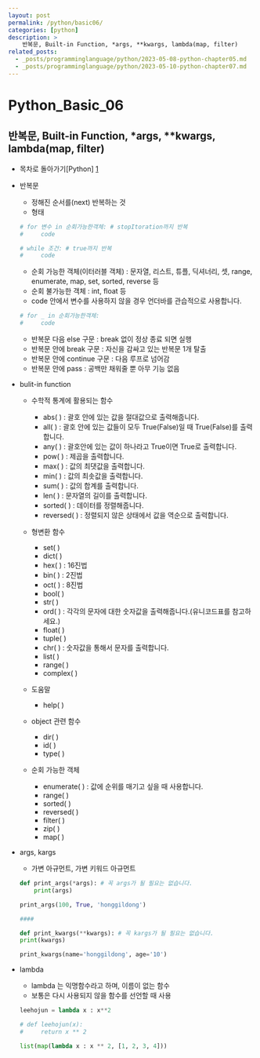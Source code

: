 ```yaml
---
layout: post
permalink: /python/basic06/
categories: [python]
description: >
    반복문, Built-in Function, *args, **kwargs, lambda(map, filter)
related_posts:
  - _posts/programminglanguage/python/2023-05-08-python-chapter05.md
  - _posts/programminglanguage/python/2023-05-10-python-chapter07.md
---
```


# Python_Basic_06
## 반복문, Built-in Function, *args, **kwargs, lambda(map, filter)

- 목차로 돌아가기[Python] [1]

[1]: https://aminsc.github.io/pl/python/


* 반복문
    * 정해진 순서를(next) 반복하는 것
    * 형태
    ```python
    # for 변수 in 순회가능한객체: # stopItoration까지 반복
    #     code

    # while 조건: # true까지 반복
    #     code 
    ```
    * 순회 가능한 객체(이터러블 객체) : 문자열, 리스트, 튜플, 딕셔너리, 셋, range, enumerate, map, set, sorted, reverse 등
    * 순회 불가능한 객체 : int, float 등 
    * code 안에서 변수를 사용하지 않을 경우 언더바를 관습적으로 사용합니다.
    ```python
    # for _ in 순회가능한객체:
    #     code
    ```
    * 반복문 다음 else 구문 : break 없이 정상 종료 되면 실행
    * 반복문 안에 break 구문 : 자신을 감싸고 있는 반복문 1개 탈출
    * 반복문 안에 continue 구문 : 다음 루프로 넘어감
    * 반복문 안에 pass : 공백만 채워줄 뿐 아무 기능 없음

* bulit-in function
    * 수학적 통계에 활용되는 함수
        - abs( ) : 괄호 안에 있는 값을 절대값으로 출력해줍니다.
        - all( ) : 괄호 안에 있는 값들이 모두 True(False)일 때 True(False)를 출력합니다.
        - any( ) : 괄호안에 있는 값이 하나라고 True이면 True로 출력합니다.
        - pow( ) : 제곱을 출력합니다.
        - max( ) : 값의 최댓값을 출력합니다.
        - min( ) : 값의 최솟값을 출력합니다.
        - sum( ) : 값의 합계를 출력합니다.
        - len( ) : 문자열의 길이를 출력합니다.
        - sorted( ) : 데이터를 정렬해줍니다.
        - reversed( ) : 정렬되지 않은 상태에서 값을 역순으로 출력합니다.

    * 형변환 함수
        - set( )
        - dict( )
        - hex( ) : 16진법
        - bin( ) : 2진법
        - oct( ) : 8진법
        - bool( )
        - str( )
        - ord( ) : 각각의 문자에 대한 숫자값을 출력해줍니다.(유니코드표를 참고하세요.)
        - float( )
        - tuple( )
        - chr( ) : 숫자값을 통해서 문자를 출력합니다.
        - list( )
        - range( )
        - complex( )

    * 도움말
        - help( )

    * object 관련 함수
        - dir( )
        - id( )
        - type( )

    * 순회 가능한 객체
        - enumerate( ) : 값에 순위를 매기고 싶을 때 사용합니다.
        - range( )
        - sorted( )
        - reversed( )
        - filter( )
        - zip( )
        - map( )

* args, kargs
    * 가변 아규먼트, 가변 키워드 아규먼트
    ```python
    def print_args(*args): # 꼭 args가 될 필요는 없습니다.
        print(args)

    print_args(100, True, 'honggildong')

    ####

    def print_kwargs(**kwargs): # 꼭 kargs가 될 필요는 없습니다.
    print(kwargs)

    print_kwargs(name='honggildong', age='10')
    ```

* lambda
    * lambda 는 익명함수라고 하며, 이름이 없는 함수
    * 보통은 다시 사용되지 않을 함수를 선언할 때 사용
    ```python
    leehojun = lambda x : x**2

    # def leehojun(x):
    #     return x ** 2

    list(map(lambda x : x ** 2, [1, 2, 3, 4]))
    ```